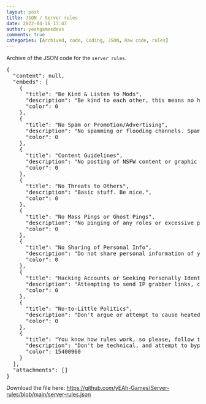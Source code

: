```yaml
---
layout: post
title: JSON / Server rules
date: 2022-04-16 17:47
author: yeahgamesdevs
comments: true
categories: [Archived, code, Coding, JSON, Raw code, rules]
---
```

<!-- wp:paragraph -->
<p>Archive of the JSON code for the <code>server rules</code>.</p>
<!-- /wp:paragraph -->

<!-- wp:syntaxhighlighter/code {"language":"jscript"} -->
<pre class="wp-block-syntaxhighlighter-code">{
  "content": null,
  "embeds": [
    {
      "title": "Be Kind &amp; Listen to Mods",
      "description": "Be kind to each other, this means no harassment, bullying, derogatory name-calling, discrimination of race, colour, gender, sexual orientation, physical or mental ability, religious affiliation, national origin or language barrier. Further, if a mod finds something you are doing to be disrupting the peace of the server, please comply with their request immediately.",
      "color": 0
    },
    {
      "title": "No Spam or Promotion/Advertising",
      "description": "No spamming or flooding channels. Spam means posting a lot of nonsense/gibberish, and flooding meaning posting the same thing multiple times to fill the screen. Additionally, no promotion or advertising of any kind unless it is within the allowed content types.",
      "color": 0
    },
    {
      "title": "Content Guidelines",
      "description": "No posting of NSFW content or graphic material. This means no naked, half naked stuff or violence/gore. Political discussions should be kept limited to none.",
      "color": 0
    },
    {
      "title": "No Threats to Others",
      "description": "Basic stuff. Be nice.",
      "color": 0
    },
    {
      "title": "No Mass Pings or Ghost Pings",
      "description": "No pinging of any roles or excessive pings of other server members. This includes ghost-pings (pinging someone and deleting it.) Any attempts to \"try\" a ping @ everyone or @ here will result in a warning, kick or ban depending on the situation.",
      "color": 0
    },
    {
      "title": "No Sharing of Personal Info",
      "description": "Do not share personal information of yourself or others. This includes name, age, address, email, phone, account access, etc.",
      "color": 0
    },
    {
      "title": "Hacking Accounts or Seeking Personally Identifiable Information (PII)",
      "description": "Attempting to send IP grabber links, cookie loggers or attempting to obtain and share Personally Identifiable Information (PII) will result in a perma-ban without warning.",
      "color": 0
    },
    {
      "title": "No-to-Little Politics",
      "description": "Don't argue or attempt to cause heated discussions about politics. Memes are allowed, though, but please respect others' opinions.",
      "color": 0
    },
    {
      "title": "You know how rules work, so please, follow them.",
      "description": "Don't be technical, and attempt to bypass them; you know what not to do.",
      "color": 15400960
    }
  ],
  "attachments": []
}</pre>
<!-- /wp:syntaxhighlighter/code -->

<!-- wp:paragraph -->
<p>Download the file here: <a href="https://github.com/yEAh-Games/Server-rules/blob/main/server-rules.json">https://github.com/yEAh-Games/Server-rules/blob/main/server-rules.json</a></p>
<!-- /wp:paragraph -->
